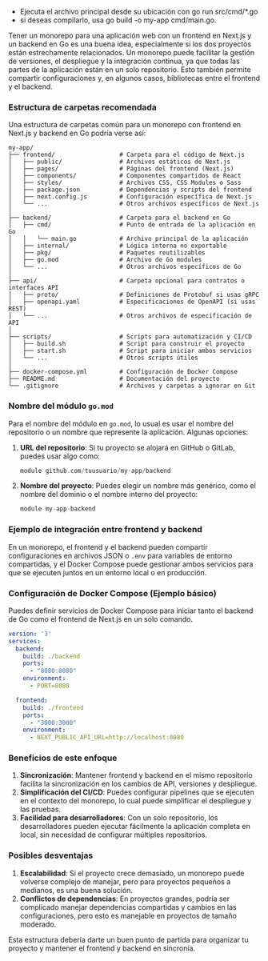 

- Ejecuta el archivo principal desde su ubicación con go run src/cmd/*.go 
- si deseas compilarlo, usa go build -o my-app cmd/main.go.



Tener un monorepo para una aplicación web con un frontend en Next.js y un backend en Go es una buena idea, especialmente si los dos proyectos están estrechamente relacionados. Un monorepo puede facilitar la gestión de versiones, el despliegue y la integración continua, ya que todas las partes de la aplicación están en un solo repositorio. Esto también permite compartir configuraciones y, en algunos casos, bibliotecas entre el frontend y el backend.

### Estructura de carpetas recomendada

Una estructura de carpetas común para un monorepo con frontend en Next.js y backend en Go podría verse así:

```
my-app/
├── frontend/                  # Carpeta para el código de Next.js
│   ├── public/                # Archivos estáticos de Next.js
│   ├── pages/                 # Páginas del frontend (Next.js)
│   ├── components/            # Componentes compartidos de React
│   ├── styles/                # Archivos CSS, CSS Modules o Sass
│   ├── package.json           # Dependencias y scripts del frontend
│   ├── next.config.js         # Configuración específica de Next.js
│   └── ...                    # Otros archivos específicos de Next.js
│
├── backend/                   # Carpeta para el backend en Go
│   ├── cmd/                   # Punto de entrada de la aplicación en Go
│   │   └── main.go            # Archivo principal de la aplicación
│   ├── internal/              # Lógica interna no exportable
│   ├── pkg/                   # Paquetes reutilizables
│   ├── go.mod                 # Archivo de Go modules
│   └── ...                    # Otros archivos específicos de Go
│
├── api/                       # Carpeta opcional para contratos o interfaces API
│   ├── proto/                 # Definiciones de Protobuf si usas gRPC
│   ├── openapi.yaml           # Especificaciones de OpenAPI (si usas REST)
│   └── ...                    # Otros archivos de especificación de API
│
├── scripts/                   # Scripts para automatización y CI/CD
│   ├── build.sh               # Script para construir el proyecto
│   ├── start.sh               # Script para iniciar ambos servicios
│   └── ...                    # Otros scripts útiles
│
├── docker-compose.yml         # Configuración de Docker Compose
├── README.md                  # Documentación del proyecto
└── .gitignore                 # Archivos y carpetas a ignorar en Git
```

### Nombre del módulo `go.mod`

Para el nombre del módulo en `go.mod`, lo usual es usar el nombre del repositorio o un nombre que represente la aplicación. Algunas opciones:

1. **URL del repositorio**: Si tu proyecto se alojará en GitHub o GitLab, puedes usar algo como:
   ```go
   module github.com/tuusuario/my-app/backend
   ```

2. **Nombre del proyecto**: Puedes elegir un nombre más genérico, como el nombre del dominio o el nombre interno del proyecto:
   ```go
   module my-app-backend
   ```

### Ejemplo de integración entre frontend y backend

En un monorepo, el frontend y el backend pueden compartir configuraciones en archivos JSON o `.env` para variables de entorno compartidas, y el Docker Compose puede gestionar ambos servicios para que se ejecuten juntos en un entorno local o en producción.

### Configuración de Docker Compose (Ejemplo básico)

Puedes definir servicios de Docker Compose para iniciar tanto el backend de Go como el frontend de Next.js en un solo comando.

```yaml
version: '3'
services:
  backend:
    build: ./backend
    ports:
      - "8080:8080"
    environment:
      - PORT=8080

  frontend:
    build: ./frontend
    ports:
      - "3000:3000"
    environment:
      - NEXT_PUBLIC_API_URL=http://localhost:8080
```

### Beneficios de este enfoque

1. **Sincronización**: Mantener frontend y backend en el mismo repositorio facilita la sincronización en los cambios de API, versiones y despliegue.
2. **Simplificación del CI/CD**: Puedes configurar pipelines que se ejecuten en el contexto del monorepo, lo cual puede simplificar el despliegue y las pruebas.
3. **Facilidad para desarrolladores**: Con un solo repositorio, los desarrolladores pueden ejecutar fácilmente la aplicación completa en local, sin necesidad de configurar múltiples repositorios.

### Posibles desventajas

1. **Escalabilidad**: Si el proyecto crece demasiado, un monorepo puede volverse complejo de manejar, pero para proyectos pequeños a medianos, es una buena solución.
2. **Conflictos de dependencias**: En proyectos grandes, podría ser complicado manejar dependencias compartidas y cambios en las configuraciones, pero esto es manejable en proyectos de tamaño moderado.

Esta estructura debería darte un buen punto de partida para organizar tu proyecto y mantener el frontend y backend en sincronía.